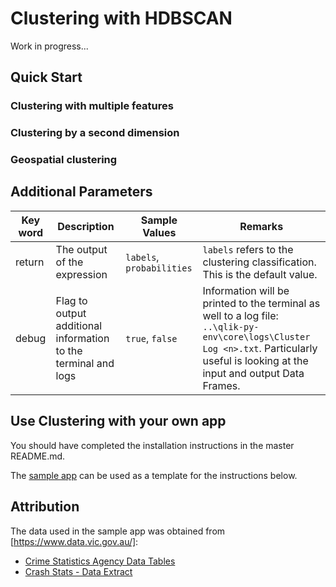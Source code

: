 # Clustering with HDBSCAN

Work in progress...

## Quick Start

### Clustering with multiple features

### Clustering by a second dimension

### Geospatial clustering

## Additional Parameters

| Key word | Description | Sample Values | Remarks |
| --- | --- | --- | --- |
| return | The output of the expression | `labels`, `probabilities` | `labels` refers to the clustering classification. This is the default value. |
| debug | Flag to output additional information to the terminal and logs | `true`, `false` | Information will be printed to the terminal as well to a log file: `..\qlik-py-env\core\logs\Cluster Log <n>.txt`. Particularly useful is looking at the input and output Data Frames. |

## Use Clustering with your own app

You should have completed the installation instructions in the master README.md.

The [sample app](Sample_App_Clustering.qvf) can be used as a template for the instructions below.

## Attribution
The data used in the sample app was obtained from [https://www.data.vic.gov.au/]:
- [Crime Statistics Agency Data Tables](https://www.data.vic.gov.au/data/dataset/crime-by-location-data-table) 
- [Crash Stats - Data Extract](https://www.data.vic.gov.au/data/dataset/crash-stats-data-extract) 